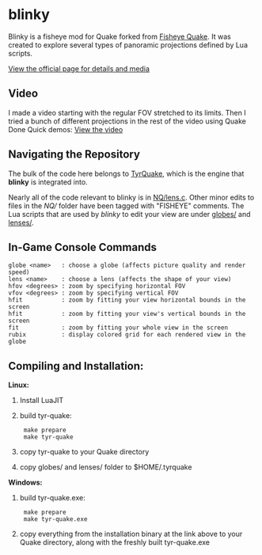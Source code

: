 blinky
======

Blinky is a fisheye mod for Quake forked from [Fisheye Quake](http://strlen.com/gfxengine/fisheyequake/). It was created to explore several types of panoramic projections defined by Lua scripts.

[View the official page for details and media](http://shaunew.github.com/blinky)

Video
-----

I made a video starting with the regular FOV stretched to its limits.  Then I tried a bunch of different projections in the rest of the video using Quake Done Quick demos: [View the video](http://www.youtube.com/watch?v=jQOJ3yCK8pI)

Navigating the Repository
-------------------------

The bulk of the code here belongs to [TyrQuake](http://disenchant.net/engine.html), which is the engine that **blinky** is integrated into.

Nearly all of the code relevant to blinky is in [NQ/lens.c](https://github.com/shaunew/blinky/blob/master/NQ/lens.c).  Other minor edits to files in the *NQ/* folder have been tagged with "FISHEYE" comments.  The Lua scripts that are used by *blinky* to edit your view are under [globes/](https://github.com/shaunew/blinky/tree/master/globes) and [lenses/](https://github.com/shaunew/blinky/tree/master/lenses).


In-Game Console Commands
------------------------

    globe <name>   : choose a globe (affects picture quality and render speed)
    lens <name>    : choose a lens (affects the shape of your view)
    hfov <degrees> : zoom by specifying horizontal FOV
    vfov <degrees> : zoom by specifying vertical FOV
    hfit           : zoom by fitting your view horizontal bounds in the screen
    hfit           : zoom by fitting your view's vertical bounds in the screen
    fit            : zoom by fitting your whole view in the screen
    rubix          : display colored grid for each rendered view in the globe

Compiling and Installation:
---------------------------

**Linux:**

1. Install LuaJIT
2. build tyr-quake:

        make prepare
        make tyr-quake

3. copy tyr-quake to your Quake directory
4. copy globes/ and lenses/ folder to $HOME/.tyrquake


**Windows:**

1. build tyr-quake.exe:

        make prepare
        make tyr-quake.exe

2. copy everything from the installation binary at the link above to your Quake directory, along with the freshly built tyr-quake.exe
